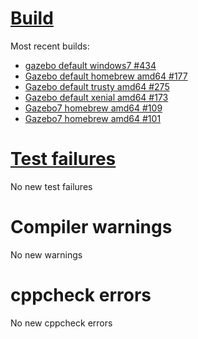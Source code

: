 # [Build](http://build.osrfoundation.org/view/BuildCopFail/)

Most recent builds:

* [gazebo default windows7 #434](http://build.osrfoundation.org/job/gazebo-ci-default-windows7-amd64/434/)
* [Gazebo default homebrew amd64 #177](http://build.osrfoundation.org/view/BuildCopFail/job/gazebo-ci-default-homebrew-amd64/177/)
* [Gazebo default trusty amd64 #275](http://build.osrfoundation.org/view/BuildCopFail/job/gazebo-ci-default-trusty-amd64-gpu-nvidia/275/)
* [Gazebo default xenial amd64 #173](http://build.osrfoundation.org/job/gazebo-ci-default-xenial-amd64-gpu-none/173/)
* [Gazebo7 homebrew amd64 #109](http://build.osrfoundation.org/view/BuildCopFail/job/gazebo-ci-gazebo7-homebrew-amd64/109/)
* [Gazebo7 homebrew amd64 #101](http://build.osrfoundation.org/view/BuildCopFail/job/gazebo-ci-gazebo7-trusty-amd64-gpu-nvidia/101/)

# [Test failures](http://build.osrfoundation.org/view/BuildCopTests/)

No new test failures

# Compiler warnings

No new warnings

# cppcheck errors

No new cppcheck errors
